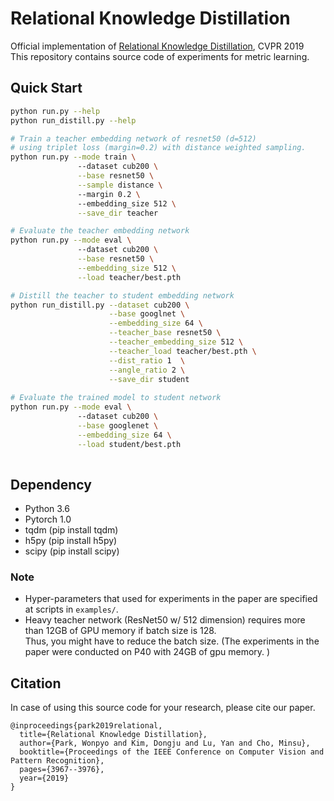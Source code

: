 # Relational Knowledge Distillation

Official implementation of [Relational Knowledge Distillation](https://arxiv.org/abs/1904.05068?context=cs.LG), CVPR 2019\
This repository contains source code of experiments for metric learning.


## Quick Start

```bash
python run.py --help    
python run_distill.py --help

# Train a teacher embedding network of resnet50 (d=512)
# using triplet loss (margin=0.2) with distance weighted sampling.
python run.py --mode train \ 
               --dataset cub200 \
               --base resnet50 \
               --sample distance \ 
               --margin 0.2 \ 
               --embedding_size 512 \
               --save_dir teacher

# Evaluate the teacher embedding network
python run.py --mode eval \ 
               --dataset cub200 \
               --base resnet50 \
               --embedding_size 512 \
               --load teacher/best.pth 

# Distill the teacher to student embedding network
python run_distill.py --dataset cub200 \
                      --base googlnet \
                      --embedding_size 64 \
                      --teacher_base resnet50 \
                      --teacher_embedding_size 512 \
                      --teacher_load teacher/best.pth \
                      --dist_ratio 1  \
                      --angle_ratio 2 \
                      --save_dir student
                      
# Evaluate the trained model to student network
python run.py --mode eval \ 
               --dataset cub200 \
               --base googlenet \
               --embedding_size 64 \
               --load student/best.pth 
            
```


##  Dependency

* Python 3.6
* Pytorch 1.0
* tqdm (pip install tqdm)
* h5py (pip install h5py)
* scipy (pip install scipy)

### Note
* Hyper-parameters that used for experiments in the paper are specified at scripts in ```examples/```.
* Heavy teacher network (ResNet50 w/ 512 dimension) requires more than 12GB of GPU memory if batch size is 128.  
  Thus, you might have to reduce the batch size. (The experiments in the paper were conducted on P40 with 24GB of gpu memory. 
)

## Citation
In case of using this source code for your research, please cite our paper.

```
@inproceedings{park2019relational,
  title={Relational Knowledge Distillation},
  author={Park, Wonpyo and Kim, Dongju and Lu, Yan and Cho, Minsu},
  booktitle={Proceedings of the IEEE Conference on Computer Vision and Pattern Recognition},
  pages={3967--3976},
  year={2019}
}
```
